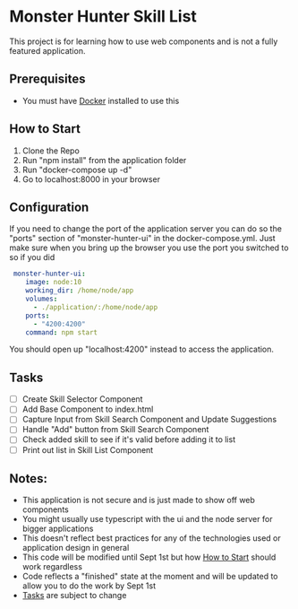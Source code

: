 # Monster Hunter Skill List
This project is for learning how to use web components and is not a fully featured application.

## Prerequisites
* You must have [Docker](https://docs.docker.com/get-docker) installed to use this

## How to Start
1. Clone the Repo
2. Run "npm install" from the application folder
3. Run "docker-compose up -d"
4. Go to localhost:8000 in your browser

## Configuration
If you need to change the port of the application server you can do so the "ports" section of "monster-hunter-ui" in the docker-compose.yml.
Just make sure when you bring up the browser you use the port you switched to so if you did

```yaml
 monster-hunter-ui:
    image: node:10
    working_dir: /home/node/app
    volumes: 
      - ./application/:/home/node/app
    ports: 
      - "4200:4200"
    command: npm start
```

You should open up "localhost:4200" instead to access the application.

## Tasks
- [ ] Create Skill Selector Component
- [ ] Add Base Component to index.html
- [ ] Capture Input from Skill Search Component and Update Suggestions
- [ ] Handle "Add" button from Skill Search Component
- [ ] Check added skill to see if it's valid before adding it to list
- [ ] Print out list in Skill List Component

## Notes:
* This application is not secure and is just made to show off web components
* You might usually use typescript with the ui and the node server for bigger applications
* This doesn't reflect best practices for any of the technologies used or application design in general
* This code will be modified until Sept 1st but how [How to Start](#how-to-start) should work regardless
* Code reflects a "finished" state at the moment and will be updated to allow you to do the work by Sept 1st
* [Tasks](#tasks) are subject to change